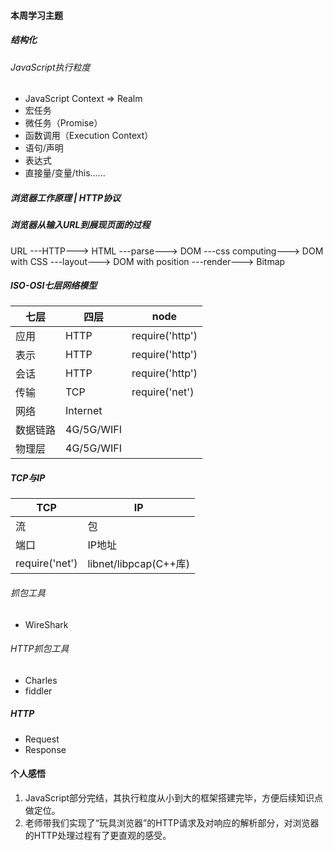 #### 本周学习主题

##### 结构化

###### JavaScript执行粒度

* JavaScript Context => Realm
* 宏任务
* 微任务（Promise）
* 函数调用（Execution Context）
* 语句/声明
* 表达式
* 直接量/变量/this......

##### 浏览器工作原理 | HTTP协议

##### 浏览器从输入URL到展现页面的过程

URL ---HTTP---> HTML ---parse---> DOM ---css computing---> DOM with CSS ---layout---> DOM with position ---render---> Bitmap

##### ISO-OSI七层网络模型

| 七层 | 四层 | node |
| --- | --- | --- |
应用| HTTP | require('http') |  |
表示| HTTP |  require('http')|  |
会话| HTTP |  require('http')|  |
传输|  TCP| require('net') |  |
网络| Internet |  |  |
数据链路|  4G/5G/WIFI|  |  |
物理层|  4G/5G/WIFI|  |  |

##### TCP与IP


| TCP | IP |
| --- | --- |
流| 包 |  |
端口| IP地址 |  |
require('net')|libnet/libpcap(C++库)  |  |

###### 抓包工具
* WireShark

###### HTTP抓包工具
* Charles
* fiddler

##### HTTP

* Request
* Response

#### 个人感悟

1. JavaScript部分完结，其执行粒度从小到大的框架搭建完毕，方便后续知识点做定位。
2. 老师带我们实现了“玩具浏览器”的HTTP请求及对响应的解析部分，对浏览器的HTTP处理过程有了更直观的感受。
